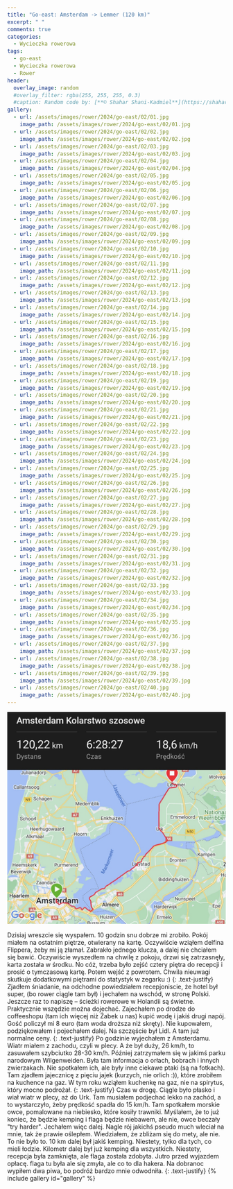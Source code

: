 ```yaml
---
title: "Go-east: Amsterdam -> Lemmer (120 km)"
excerpt: " "
comments: true
categories:
  - Wycieczka rowerowa
tags:
  - go-east
  - Wycieczka rowerowa
  - Rower
header:
  overlay_image: random
  #overlay_filter: rgba(255, 255, 255, 0.3)
  #caption: Random code by: [**© Shahar Shani-Kadmiel**](https://shaharkadmiel.github.io)"
gallery:
  - url: /assets/images/rower/2024/go-east/02/01.jpg
    image_path: /assets/images/rower/2024/go-east/02/01.jpg
  - url: /assets/images/rower/2024/go-east/02/02.jpg
    image_path: /assets/images/rower/2024/go-east/02/02.jpg
  - url: /assets/images/rower/2024/go-east/02/03.jpg
    image_path: /assets/images/rower/2024/go-east/02/03.jpg
  - url: /assets/images/rower/2024/go-east/02/04.jpg
    image_path: /assets/images/rower/2024/go-east/02/04.jpg
  - url: /assets/images/rower/2024/go-east/02/05.jpg
    image_path: /assets/images/rower/2024/go-east/02/05.jpg
  - url: /assets/images/rower/2024/go-east/02/06.jpg
    image_path: /assets/images/rower/2024/go-east/02/06.jpg
  - url: /assets/images/rower/2024/go-east/02/07.jpg
    image_path: /assets/images/rower/2024/go-east/02/07.jpg
  - url: /assets/images/rower/2024/go-east/02/08.jpg
    image_path: /assets/images/rower/2024/go-east/02/08.jpg
  - url: /assets/images/rower/2024/go-east/02/09.jpg
    image_path: /assets/images/rower/2024/go-east/02/09.jpg
  - url: /assets/images/rower/2024/go-east/02/10.jpg
    image_path: /assets/images/rower/2024/go-east/02/10.jpg
  - url: /assets/images/rower/2024/go-east/02/11.jpg
    image_path: /assets/images/rower/2024/go-east/02/11.jpg
  - url: /assets/images/rower/2024/go-east/02/12.jpg
    image_path: /assets/images/rower/2024/go-east/02/12.jpg
  - url: /assets/images/rower/2024/go-east/02/13.jpg
    image_path: /assets/images/rower/2024/go-east/02/13.jpg
  - url: /assets/images/rower/2024/go-east/02/14.jpg
    image_path: /assets/images/rower/2024/go-east/02/14.jpg
  - url: /assets/images/rower/2024/go-east/02/15.jpg
    image_path: /assets/images/rower/2024/go-east/02/15.jpg
  - url: /assets/images/rower/2024/go-east/02/16.jpg
    image_path: /assets/images/rower/2024/go-east/02/16.jpg
  - url: /assets/images/rower/2024/go-east/02/17.jpg
    image_path: /assets/images/rower/2024/go-east/02/17.jpg
  - url: /assets/images/rower/2024/go-east/02/18.jpg
    image_path: /assets/images/rower/2024/go-east/02/18.jpg
  - url: /assets/images/rower/2024/go-east/02/19.jpg
    image_path: /assets/images/rower/2024/go-east/02/19.jpg
  - url: /assets/images/rower/2024/go-east/02/20.jpg
    image_path: /assets/images/rower/2024/go-east/02/20.jpg
  - url: /assets/images/rower/2024/go-east/02/21.jpg
    image_path: /assets/images/rower/2024/go-east/02/21.jpg
  - url: /assets/images/rower/2024/go-east/02/22.jpg
    image_path: /assets/images/rower/2024/go-east/02/22.jpg
  - url: /assets/images/rower/2024/go-east/02/23.jpg
    image_path: /assets/images/rower/2024/go-east/02/23.jpg
  - url: /assets/images/rower/2024/go-east/02/24.jpg
    image_path: /assets/images/rower/2024/go-east/02/24.jpg
  - url: /assets/images/rower/2024/go-east/02/25.jpg
    image_path: /assets/images/rower/2024/go-east/02/25.jpg
  - url: /assets/images/rower/2024/go-east/02/26.jpg
    image_path: /assets/images/rower/2024/go-east/02/26.jpg
  - url: /assets/images/rower/2024/go-east/02/27.jpg
    image_path: /assets/images/rower/2024/go-east/02/27.jpg
  - url: /assets/images/rower/2024/go-east/02/28.jpg
    image_path: /assets/images/rower/2024/go-east/02/28.jpg
  - url: /assets/images/rower/2024/go-east/02/29.jpg
    image_path: /assets/images/rower/2024/go-east/02/29.jpg
  - url: /assets/images/rower/2024/go-east/02/30.jpg
    image_path: /assets/images/rower/2024/go-east/02/30.jpg
  - url: /assets/images/rower/2024/go-east/02/31.jpg
    image_path: /assets/images/rower/2024/go-east/02/31.jpg
  - url: /assets/images/rower/2024/go-east/02/32.jpg
    image_path: /assets/images/rower/2024/go-east/02/32.jpg
  - url: /assets/images/rower/2024/go-east/02/33.jpg
    image_path: /assets/images/rower/2024/go-east/02/33.jpg
  - url: /assets/images/rower/2024/go-east/02/34.jpg
    image_path: /assets/images/rower/2024/go-east/02/34.jpg
  - url: /assets/images/rower/2024/go-east/02/35.jpg
    image_path: /assets/images/rower/2024/go-east/02/35.jpg
  - url: /assets/images/rower/2024/go-east/02/36.jpg
    image_path: /assets/images/rower/2024/go-east/02/36.jpg
  - url: /assets/images/rower/2024/go-east/02/37.jpg
    image_path: /assets/images/rower/2024/go-east/02/37.jpg
  - url: /assets/images/rower/2024/go-east/02/38.jpg
    image_path: /assets/images/rower/2024/go-east/02/38.jpg
  - url: /assets/images/rower/2024/go-east/02/39.jpg
    image_path: /assets/images/rower/2024/go-east/02/39.jpg
  - url: /assets/images/rower/2024/go-east/02/40.jpg
    image_path: /assets/images/rower/2024/go-east/02/40.jpg
---
```

[![mapka](/assets/images/rower/2024/go-east/02/mapka.png)](https://connect.garmin.com/modern/activity/16547046762)

Dzisiaj wreszcie się wyspałem. 10 godzin snu dobrze mi zrobiło. Pokój miałem na ostatnim piętrze, otwierany na kartę. Oczywiście wziąłem delfina Flippera, żeby mi ją złamał. Zabrakło jednego klucza, a dalej nie chciałem się bawić. Oczywiście wyszedłem na chwilę z pokoju, drzwi się zatrzasnęły, karta została w środku. No cóż, trzeba było zejść cztery piętra do recepcji i prosić o tymczasową kartę. Potem wejść z powrotem. Chwila nieuwagi skutkuje dodatkowymi piętrami do statystyk w zegarku :)
{: .text-justify}
Zjadłem śniadanie, na odchodne powiedziałem recepjoniscie, że hotel był super, (bo rower ciągle tam był)  i jechałem na wschód, w stronę Polski. Jeszcze raz to napiszę – ścieżki rowerowe w Holandii są świetne. Praktycznie wszędzie można dojechać. Zajechałem po drodze do coffeeshopu (tam ich więcej niż Żabek u nas) kupić wodę i jakiś drugi napój. Gość policzył mi 8 euro (tam woda droższa niż skręty). Nie kupowałem, podziękowałem i pojechałem dalej. Na szczęście był Lidl. A tam już normalne ceny.
{: .text-justify}
Po godzinie wyjechałem z Amsterdamu. Wiatr miałem z zachodu, czyli w plecy. A że był duży, 26 km/h, to zasuwałem szybciutko 28-30 km/h. Później zatrzymałem się w jakimś parku narodowym Wilgenweiden. Była tam informacja o orłach, bobrach i innych zwierzakach. Nie spotkałem ich, ale były inne ciekawe ptaki (są na fotkach). Tam zjadłem jajecznicę z pięciu jajek (kurzych, nie orlich :)), które zrobiłem na kuchence na gaz. W tym roku wziąłem kuchenkę na gaz, nie na spirytus, który mocno podrożał.
{: .text-justify}
Czas w drogę. Ciągle było płasko i wiał wiatr w plecy, aż do Urk. Tam musiałem podjechać lekko na zachód, a to wystarczyło, żeby prędkość spadła do 15 km/h. Tam spotkałem morskie owce, pomalowane na niebiesko, które kosiły trawniki. Myślałem, że to już koniec, że będzie kemping i flaga będzie niebawem, ale nie, owce beczały "try harder". Jechałem więc dalej. Nagle rój jakichś pseudo much wleciał na mnie, tak że prawie oślepłem. Wiedziałem, że zbliżam się do mety, ale nie. To nie było to. 10 km dalej był jakiś kemping. Niestety, tylko dla tych, co mieli łodzie. Kilometr dalej był już kemping dla wszystkich. Niestety, recepcja była zamknięta, ale flaga została zdobyta. Jutro przed wyjazdem opłacę. flaga tu była ale się zmyła, ale co to dla hakera. Na dobranoc wypiłem dwa piwa, bo podróż bardzo mnie odwodniła.
{: .text-justify}
{% include gallery id="gallery" %}

